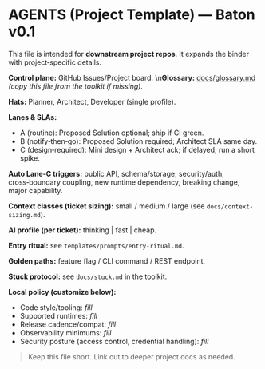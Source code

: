 # AGENTS (Project Template) — Baton v0.1

This file is intended for **downstream project repos**. It expands the binder with project‑specific details.

**Control plane:** GitHub Issues/Project board.  \n**Glossary:** [docs/glossary.md](docs/glossary.md) _(copy this file from the toolkit if missing)._

**Hats:** Planner, Architect, Developer (single profile).

**Lanes & SLAs:**
- A (routine): Proposed Solution optional; ship if CI green.
- B (notify‑then‑go): Proposed Solution required; Architect SLA same day.
- C (design‑required): Mini design + Architect ack; if delayed, run a short spike.

**Auto Lane‑C triggers:** public API, schema/storage, security/auth, cross‑boundary coupling, new runtime dependency, breaking change, major capability.

**Context classes (ticket sizing):** small / medium / large (see `docs/context-sizing.md`).

**AI profile (per ticket):** thinking | fast | cheap.

**Entry ritual:** see `templates/prompts/entry-ritual.md`.

**Golden paths:** feature flag / CLI command / REST endpoint.

**Stuck protocol:** see `docs/stuck.md` in the toolkit.

**Local policy (customize below):**
- Code style/tooling: _fill_
- Supported runtimes: _fill_
- Release cadence/compat: _fill_
- Observability minimums: _fill_
- Security posture (access control, credential handling): _fill_

> Keep this file short. Link out to deeper project docs as needed.
